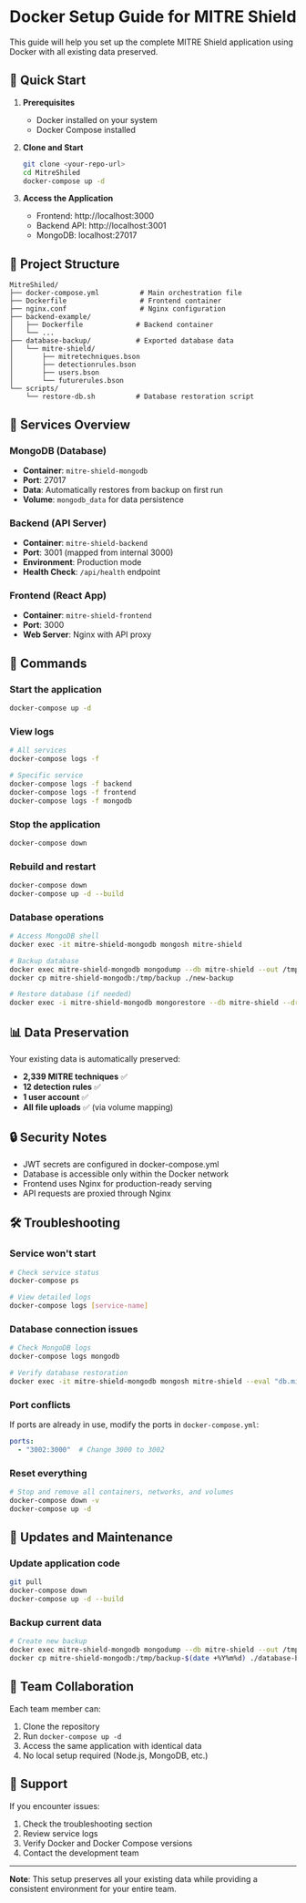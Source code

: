 # Docker Setup Guide for MITRE Shield

This guide will help you set up the complete MITRE Shield application using Docker with all existing data preserved.

## 🚀 Quick Start

1. **Prerequisites**
   - Docker installed on your system
   - Docker Compose installed

2. **Clone and Start**
   ```bash
   git clone <your-repo-url>
   cd MitreShiled
   docker-compose up -d
   ```

3. **Access the Application**
   - Frontend: http://localhost:3000
   - Backend API: http://localhost:3001
   - MongoDB: localhost:27017

## 📁 Project Structure

```
MitreShiled/
├── docker-compose.yml          # Main orchestration file
├── Dockerfile                  # Frontend container
├── nginx.conf                  # Nginx configuration
├── backend-example/
│   ├── Dockerfile             # Backend container
│   └── ...
├── database-backup/           # Exported database data
│   └── mitre-shield/
│       ├── mitretechniques.bson
│       ├── detectionrules.bson
│       ├── users.bson
│       └── futurerules.bson
└── scripts/
    └── restore-db.sh          # Database restoration script
```

## 🐳 Services Overview

### MongoDB (Database)
- **Container**: `mitre-shield-mongodb`
- **Port**: 27017
- **Data**: Automatically restores from backup on first run
- **Volume**: `mongodb_data` for data persistence

### Backend (API Server)
- **Container**: `mitre-shield-backend`
- **Port**: 3001 (mapped from internal 3000)
- **Environment**: Production mode
- **Health Check**: `/api/health` endpoint

### Frontend (React App)
- **Container**: `mitre-shield-frontend`
- **Port**: 3000
- **Web Server**: Nginx with API proxy

## 🔧 Commands

### Start the application
```bash
docker-compose up -d
```

### View logs
```bash
# All services
docker-compose logs -f

# Specific service
docker-compose logs -f backend
docker-compose logs -f frontend
docker-compose logs -f mongodb
```

### Stop the application
```bash
docker-compose down
```

### Rebuild and restart
```bash
docker-compose down
docker-compose up -d --build
```

### Database operations
```bash
# Access MongoDB shell
docker exec -it mitre-shield-mongodb mongosh mitre-shield

# Backup database
docker exec mitre-shield-mongodb mongodump --db mitre-shield --out /tmp/backup
docker cp mitre-shield-mongodb:/tmp/backup ./new-backup

# Restore database (if needed)
docker exec -i mitre-shield-mongodb mongorestore --db mitre-shield --drop < backup-file
```

## 📊 Data Preservation

Your existing data is automatically preserved:
- **2,339 MITRE techniques** ✅
- **12 detection rules** ✅
- **1 user account** ✅
- **All file uploads** ✅ (via volume mapping)

## 🔒 Security Notes

- JWT secrets are configured in docker-compose.yml
- Database is accessible only within the Docker network
- Frontend uses Nginx for production-ready serving
- API requests are proxied through Nginx

## 🛠 Troubleshooting

### Service won't start
```bash
# Check service status
docker-compose ps

# View detailed logs
docker-compose logs [service-name]
```

### Database connection issues
```bash
# Check MongoDB logs
docker-compose logs mongodb

# Verify database restoration
docker exec -it mitre-shield-mongodb mongosh mitre-shield --eval "db.mitretechniques.countDocuments()"
```

### Port conflicts
If ports are already in use, modify the ports in `docker-compose.yml`:
```yaml
ports:
  - "3002:3000"  # Change 3000 to 3002
```

### Reset everything
```bash
# Stop and remove all containers, networks, and volumes
docker-compose down -v
docker-compose up -d
```

## 🔄 Updates and Maintenance

### Update application code
```bash
git pull
docker-compose down
docker-compose up -d --build
```

### Backup current data
```bash
# Create new backup
docker exec mitre-shield-mongodb mongodump --db mitre-shield --out /tmp/backup-$(date +%Y%m%d)
docker cp mitre-shield-mongodb:/tmp/backup-$(date +%Y%m%d) ./database-backup-$(date +%Y%m%d)
```

## 🎯 Team Collaboration

Each team member can:
1. Clone the repository
2. Run `docker-compose up -d`
3. Access the same application with identical data
4. No local setup required (Node.js, MongoDB, etc.)

## 📧 Support

If you encounter issues:
1. Check the troubleshooting section
2. Review service logs
3. Verify Docker and Docker Compose versions
4. Contact the development team

---

**Note**: This setup preserves all your existing data while providing a consistent environment for your entire team. 